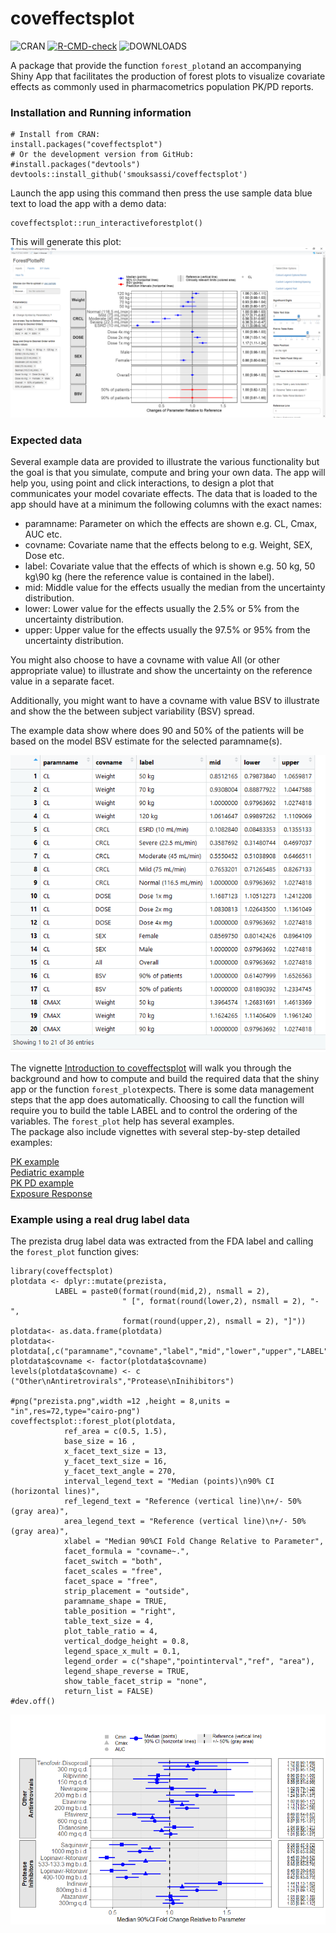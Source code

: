 coveffectsplot
========
![CRAN](https://www.r-pkg.org/badges/version-last-release/coveffectsplot)
[![R-CMD-check](https://github.com/smouksassi/coveffectsplot/workflows/R-CMD-check/badge.svg)](https://github.com/smouksassi/coveffectsplot/actions)
![DOWNLOADS](https://cranlogs.r-pkg.org/badges/grand-total/coveffectsplot)

A package that provide the function `forest_plot`and an accompanying Shiny App that facilitates the production of forest plots to visualize covariate effects as commonly used in pharmacometrics population PK/PD reports.

### Installation and Running information
```
# Install from CRAN:
install.packages("coveffectsplot")
# Or the development version from GitHub:
#install.packages("devtools")
devtools::install_github('smouksassi/coveffectsplot')
```
Launch the app using this command then press the use sample data blue text to load the app with a demo data:
```
coveffectsplot::run_interactiveforestplot()
```
This will generate this plot:
![example plot with the included dataset](./inst/shiny/img/snapshotforest.png)

### Expected data
Several example data are provided to illustrate the various functionality but the goal is that you simulate, compute and bring your own data. The app will help you, using point and click interactions, to design a plot that communicates your model covariate effects. 
The data that is loaded to the app should have at a minimum the following columns with the exact names:
* paramname: Parameter on which the effects are shown e.g. CL, Cmax, AUC etc.  
* covname: Covariate name that the effects belong to e.g. Weight, SEX, Dose etc.  
* label: Covariate value that the effects of which is shown e.g. 50 kg, 50 kg\90 kg (here the reference value is contained in the label).   
* mid: Middle value for the effects usually the median from the uncertainty distribution.   
* lower: Lower value for the effects usually the 2.5% or 5% from the uncertainty distribution.   
* upper: Upper value for the effects usually the 97.5% or 95% from the uncertainty distribution.   

You might also choose to have a covname with value All (or other appropriate value) to illustrate and show the uncertainty on the reference value in a separate facet.

Additionally, you might  want to have a covname with value BSV to illustrate and show the the between subject variability (BSV) spread.

The example data show where does 90 and 50% of the patients will be based on the model BSV estimate for the selected paramname(s).

![data example](./inst/shiny/img/snapshottable.png)

The vignette [Introduction to coveffectsplot](https://cran.r-project.org/package=coveffectsplot/vignettes/introduction_to_coveffectsplot.html) will walk you through the background and  how to compute and build the required data that the shiny app or the function `forest_plot`expects. There is some data management steps that the app does automatically. Choosing to call the function will require you to build the table LABEL and to control the ordering of the variables. The `forest_plot` help has several examples.  
The package also include vignettes with several step-by-step detailed examples:  

<a href="https://cran.r-project.org/package=coveffectsplot/vignettes/PK_Example.html">PK example</a>  
<a href="https://cran.r-project.org/package=coveffectsplot/vignettes/Pediatric_Cov_Sim.html">Pediatric example</a>  
<a href="https://cran.r-project.org/package=coveffectsplot/vignettes/PKPD_Example.html">PK PD example</a>      
<a href="https://cran.r-project.org/package=coveffectsplot/vignettes/Exposure_Response_Example.html">Exposure Response</a>  
 
### Example using a real drug label data
The prezista drug label data was extracted from the FDA label and calling the `forest_plot` function gives:
```
library(coveffectsplot)
plotdata <- dplyr::mutate(prezista,
          LABEL = paste0(format(round(mid,2), nsmall = 2),
                         " [", format(round(lower,2), nsmall = 2), "-",
                         format(round(upper,2), nsmall = 2), "]"))
plotdata<- as.data.frame(plotdata)
plotdata<- plotdata[,c("paramname","covname","label","mid","lower","upper","LABEL")]
plotdata$covname <- factor(plotdata$covname)
levels(plotdata$covname) <- c ("Other\nAntiretrovirals","Protease\nInihibitors")

#png("prezista.png",width =12 ,height = 8,units = "in",res=72,type="cairo-png")
coveffectsplot::forest_plot(plotdata,
            ref_area = c(0.5, 1.5),
            base_size = 16 ,
            x_facet_text_size = 13,
            y_facet_text_size = 16,
            y_facet_text_angle = 270,
            interval_legend_text = "Median (points)\n90% CI (horizontal lines)",
            ref_legend_text = "Reference (vertical line)\n+/- 50% (gray area)",
            area_legend_text = "Reference (vertical line)\n+/- 50% (gray area)",
            xlabel = "Median 90%CI Fold Change Relative to Parameter",
            facet_formula = "covname~.",
            facet_switch = "both",
            facet_scales = "free",
            facet_space = "free",
            strip_placement = "outside", 
            paramname_shape = TRUE,
            table_position = "right",
            table_text_size = 4,
            plot_table_ratio = 4,
            vertical_dodge_height = 0.8,
            legend_space_x_mult = 0.1,
            legend_order = c("shape","pointinterval","ref", "area"),
            legend_shape_reverse = TRUE,
            show_table_facet_strip = "none",
            return_list = FALSE)
#dev.off()
```
![example plot with the prezista dataset](./inst/shiny/img/prezista.png)





            
